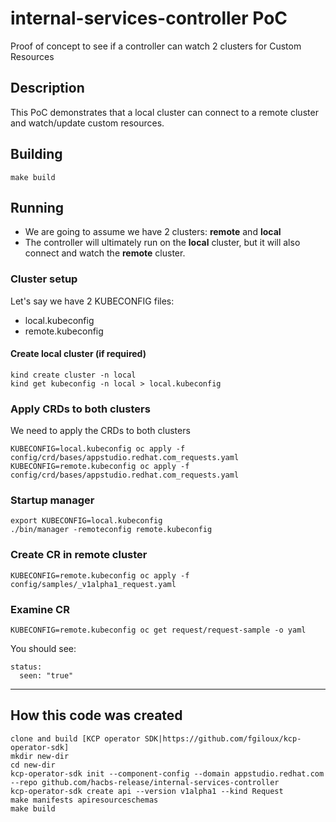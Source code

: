 # internal-services-controller PoC

Proof of concept to see if a controller can watch 2 clusters for Custom Resources

## Description

This PoC demonstrates that a local cluster can connect to a remote cluster and watch/update custom resources.

## Building

```
make build
```

## Running

* We are going to assume we have 2 clusters: **remote** and **local**
* The controller will ultimately run on the **local** cluster, but it will also connect and watch the **remote** cluster.

### Cluster setup

Let's say we have 2 KUBECONFIG files:

- local.kubeconfig
- remote.kubeconfig

#### Create local cluster (if required)

```
kind create cluster -n local
kind get kubeconfig -n local > local.kubeconfig
```

### Apply CRDs to both clusters

We need to apply the CRDs to both clusters

```
KUBECONFIG=local.kubeconfig oc apply -f  config/crd/bases/appstudio.redhat.com_requests.yaml
KUBECONFIG=remote.kubeconfig oc apply -f  config/crd/bases/appstudio.redhat.com_requests.yaml
``` 

### Startup manager

```
export KUBECONFIG=local.kubeconfig
./bin/manager -remoteconfig remote.kubeconfig
```

### Create CR in remote cluster 

```
KUBECONFIG=remote.kubeconfig oc apply -f config/samples/_v1alpha1_request.yaml
```

### Examine CR

```
KUBECONFIG=remote.kubeconfig oc get request/request-sample -o yaml
```

You should see:

```
status:
  seen: "true"
```

---

## How this code was created

```
clone and build [KCP operator SDK|https://github.com/fgiloux/kcp-operator-sdk]
mkdir new-dir
cd new-dir
kcp-operator-sdk init --component-config --domain appstudio.redhat.com --repo github.com/hacbs-release/internal-services-controller
kcp-operator-sdk create api --version v1alpha1 --kind Request
make manifests apiresourceschemas
make build
```

